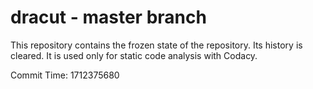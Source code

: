 # dracut - master branch

This repository contains the frozen state of the repository.
Its history is cleared. It is used only for static code
analysis with Codacy.

Commit Time: 1712375680